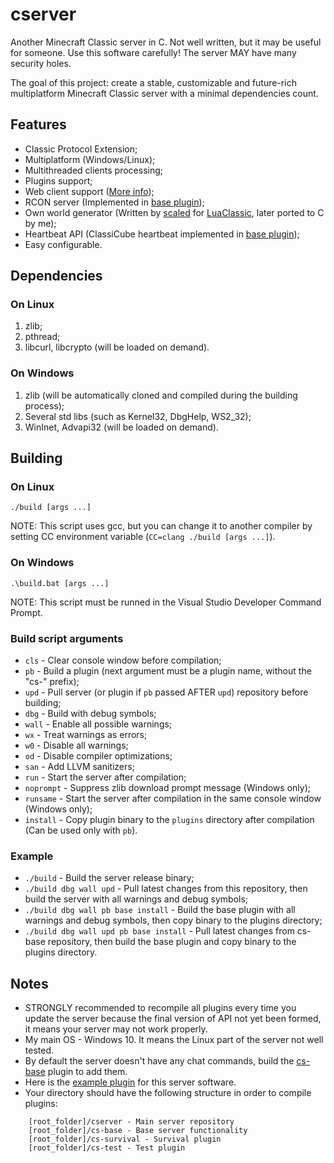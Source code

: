 # cserver
Another Minecraft Classic server in C. Not well written, but it may be useful for someone. Use this software carefully! The server MAY have many security holes.

The goal of this project: create a stable, customizable and future-rich multiplatform Minecraft Classic server with a minimal dependencies count.

## Features
* Classic Protocol Extension;
* Multiplatform (Windows/Linux);
* Multithreaded clients processing;
* Plugins support;
* Web client support ([More info](https://www.classicube.net/api/docs/server));
* RCON server (Implemented in [base plugin](https://github.com/igor725/cs-base));
* Own world generator (Written by [scaled](https://github.com/scaledteam) for [LuaClassic](https://github.com/igor725/LuaClassic), later ported to C by me);
* Heartbeat API (ClassiCube heartbeat implemented in [base plugin](https://github.com/igor725/cs-base));
* Easy configurable.

## Dependencies

### On Linux
1. zlib;
2. pthread;
3. libcurl, libcrypto (will be loaded on demand).

### On Windows
1. zlib (will be automatically cloned and compiled during the building process);
2. Several std libs (such as Kernel32, DbgHelp, WS2_32);
3. WinInet, Advapi32 (will be loaded on demand).

## Building

### On Linux
``./build [args ...]``

NOTE: This script uses gcc, but you can change it to another compiler by setting CC environment variable (``CC=clang ./build [args ...]``).

### On Windows
``.\build.bat [args ...]``

NOTE: This script must be runned in the Visual Studio Developer Command Prompt.

### Build script arguments
* ``cls`` - Clear console window before compilation;
* ``pb`` - Build a plugin (next argument must be a plugin name, without the "cs-" prefix);
* ``upd`` - Pull server (or plugin if ``pb`` passed AFTER ``upd``) repository before building;
* ``dbg`` - Build with debug symbols;
* ``wall`` - Enable all possible warnings;
* ``wx`` - Treat warnings as errors;
* ``w0`` - Disable all warnings;
* ``od`` - Disable compiler optimizations;
* ``san`` - Add LLVM sanitizers;
* ``run`` - Start the server after compilation;
* ``noprompt`` - Suppress zlib download prompt message (Windows only);
* ``runsame`` - Start the server after compilation in the same console window (Windows only);
* ``install`` - Copy plugin binary to the ``plugins`` directory after compilation (Can be used only with ``pb``).

### Example
* ``./build`` - Build the server release binary;
* ``./build dbg wall upd`` - Pull latest changes from this repository, then build the server with all warnings and debug symbols;
* ``./build dbg wall pb base install`` - Build the base plugin with all warnings and debug symbols, then copy binary to the plugins directory;
* ``./build dbg wall upd pb base install`` - Pull latest changes from cs-base repository, then build the base plugin and copy binary to the plugins directory.

## Notes
* STRONGLY recommended to recompile all plugins every time you update the server because the final version of API not yet been formed, it means your server may not work properly.
* My main OS - Windows 10. It means the Linux part of the server not well tested.
* By default the server doesn't have any chat commands, build the [cs-base](https://github.com/igor725/cs-base) plugin to add them.
* Here is the [example plugin](https://github.com/igor725/cs-test) for this server software.
* Your directory should have the following structure in order to compile plugins:
```
	[root_folder]/cserver - Main server repository
	[root_folder]/cs-base - Base server functionality
	[root_folder]/cs-survival - Survival plugin
	[root_folder]/cs-test - Test plugin
```

